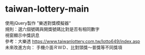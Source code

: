 # taiwan-lottery-main
使用jQuery製作 ”樂透對獎模擬器“ <br>
規則：選六個號碼與開獎號碼比對是否有相同數字 <br>
視窗顯示中獎訊息
<br>
參考：大樂透
https://www.taiwanlottery.com.tw/lotto649/index.asp
<br>
未來改進方向：
手機介面ＲＷＤ、比對頭獎～普獎等不同獎項
